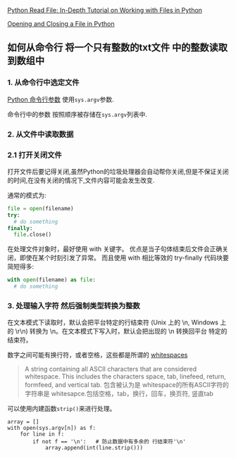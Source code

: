 
[Python Read File: In-Depth Tutorial on Working with Files in Python](https://blog.udemy.com/python-read-file/)

[Opening and Closing a File in Python](https://realpython.com/read-write-files-python/)


## 如何从命令行 将一个只有整数的txt文件  中的整数读取到数组中
### 1. 从命令行中选定文件
[Python 命令行参数](https://docs.python.org/zh-cn/3/tutorial/stdlib.html#command-line-arguments)
使用`sys.argv`参数. 

命令行中的参数 按照顺序被存储在`sys.argv`列表中.

### 2. 从文件中读取数据
### 2.1 打开关闭文件
打开文件后要记得关闭,虽然Python的垃圾处理器会自动帮你关闭,但是不保证关闭的时间,在没有关闭的情况下,文件内容可能会发生改变.

通常的模式为:
```python
file = open(filename)
try:
  # do something
finally:
  file.close()
```
在处理文件对象时，最好使用 with 关键字。 优点是当子句体结束后文件会正确关闭，即使在某个时刻引发了异常。 
而且使用 with 相比等效的 try-finally 代码块要简短得多:
```python 
with open(filename) as file:
  # do something
```

### 3. 处理输入字符 然后强制类型转换为整数
在文本模式下读取时，默认会把平台特定的行结束符 (Unix 上的 \n, Windows 上的 \r\n) 转换为 \n。在文本模式下写入时，默认会把出现的 \n 转换回平台
特定的结束符。

数字之间可能有换行符，或者空格，这些都是所谓的 [whitespaces](https://infohost.nmt.edu/tcc/help/pubs/python/web/whitespace.html)

>A string containing all ASCII characters that are considered whitespace. This includes the characters space, tab, linefeed,
>return, formfeed, and vertical tab.
>包含被认为是 whitespace的所有ASCII字符的字符串是 whitesapce.包括空格，tab，换行，回车，换页符, 竖直tab

可以使用内建函数`strip()`来进行处理。

```
array = []
with open(sys.argv[n]) as f:
    for line in f:
        if not f == '\n':   # 防止数据中有多余的 行结束符'\n'
            array.append(int(line.strip()))  
```
